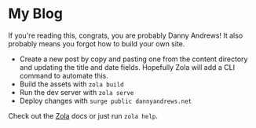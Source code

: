 # My Blog

If you're reading this, congrats, you are probably Danny Andrews! It also probably means you forgot how to build your own site.

- Create a new post by copy and pasting one from the content directory and updating the title and date fields. Hopefully Zola will add a CLI command to automate this.
- Build the assets with `zola build`
- Run the dev server with `zola serve`
- Deploy changes with `surge public dannyandrews.net`

Check out the [Zola](https://www.getzola.org/documentation/getting-started/cli-usage/) docs or just run `zola help`.
